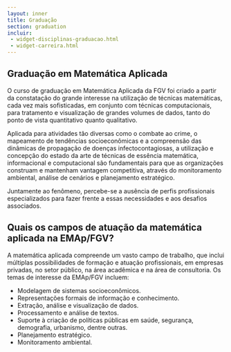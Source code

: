 ```yaml
---
layout: inner
title: Graduação
section: graduation
incluir:
 - widget-disciplinas-graduacao.html
 - widget-carreira.html
---
```


## Graduação em Matemática Aplicada

O curso de graduação em Matemática Aplicada da FGV foi criado a partir
da constatação do grande interesse na utilização de técnicas
matemáticas, cada vez mais sofisticadas, em conjunto com técnicas
computacionais, para tratamento e visualização de grandes volumes de
dados, tanto do ponto de vista quantitativo quanto qualitativo.

Aplicada para atividades tão diversas como o combate ao crime, o
mapeamento de tendências socioeconômicas e a compreensão das dinâmicas
de propagação de doenças infectocontagiosas, a utilização e concepção
do estado da arte de técnicas de essência matemática, informacional e
computacional são fundamentais para que as organizações construam e
mantenham vantagem competitiva, através do monitoramento ambiental,
análise de cenários e planejamento estratégico.

Juntamente ao fenômeno, percebe-se a ausência de perfis profissionais
especializados para fazer frente a essas necessidades e aos desafios
associados.

## Quais os campos de atuação da matemática aplicada na EMAp/FGV?

A matemática aplicada compreende um vasto campo de trabalho, que
inclui múltiplas possibilidades de formação e atuação profissionais,
em empresas privadas, no setor público, na área acadêmica e na área de
consultoria. Os temas de interesse da EMAp/FGV incluem:

- Modelagem de sistemas socioeconômicos.
- Representações formais de informação e conhecimento.
- Extração, análise e visualização de dados.
- Processamento e análise de textos.
- Suporte à criação de políticas públicas em saúde, segurança,
  demografia, urbanismo, dentre outras.
- Planejamento estratégico.
- Monitoramento ambiental.

